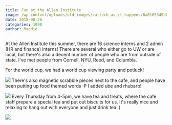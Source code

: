```yaml
---
title: Fun at the Allen Institute
image: /wp-content/uploads/old_images/caltech_as_it_happens/6a0105349b8251970b022ad384d386200d.jpg
date: 2018-08-26
categories: 1098
author: Maddie
---
```


At the Allen Institute this summer, there are 16 science interns and 2 admin (HR and finance) interns! There are several who either go to UW or are local, but there's also a decent number of people who are from outside of state. I've met people from Cornell, NYU, Reed, and Columbia.

For the world cup, we had a world cup viewing party and potluck!


![](/old_images/caltech_as_it_happens/6a0105349b8251970b022ad384d381200d.jpg)
There's also magnetic scrabble pieces next to the cafe, and people have been putting up food themed words :P I added ube and rhubarb!


![](/old_images/caltech_as_it_happens/6a0105349b8251970b022ad384d38b200d.jpg)
Every Thursday from 4-5pm, we have tea and treats, where the cafe staff prepare a special tea and put out biscuits for us. It's really nice and relaxing to hang out with everyone and just drink tea :)


![](/old_images/caltech_as_it_happens/6a0105349b8251970b022ad384d38f200d.jpg)
